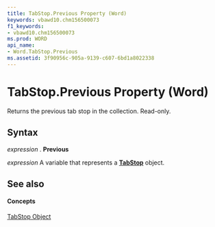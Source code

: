 ```yaml
---
title: TabStop.Previous Property (Word)
keywords: vbawd10.chm156500073
f1_keywords:
- vbawd10.chm156500073
ms.prod: WORD
api_name:
- Word.TabStop.Previous
ms.assetid: 3f90956c-905a-9139-c607-6bd1a8022338
---
```



# TabStop.Previous Property (Word)

Returns the previous tab stop in the collection. Read-only.


## Syntax

 _expression_ . **Previous**

 _expression_ A variable that represents a **[TabStop](tabstop-object-word.md)** object.


## See also


#### Concepts


[TabStop Object](tabstop-object-word.md)

